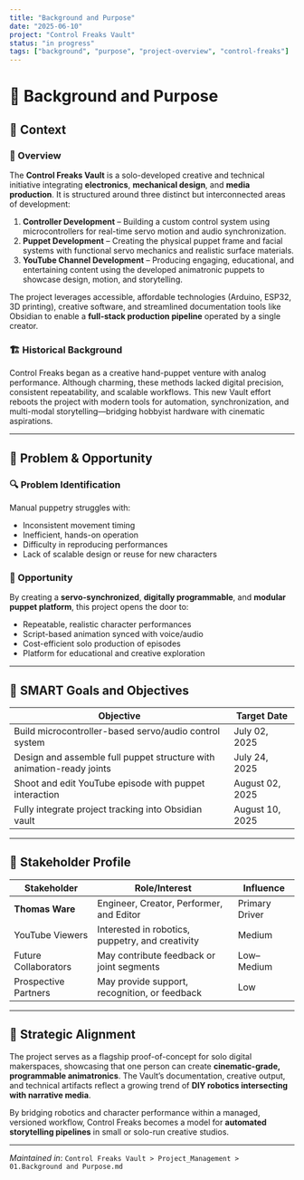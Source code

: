 ```yaml
---
title: "Background and Purpose"
date: "2025-06-10"
project: "Control Freaks Vault"
status: "in progress"
tags: ["background", "purpose", "project-overview", "control-freaks"]
---
```


# 🧩 Background and Purpose

## 📍 Context

### 🎯 Overview

The **Control Freaks Vault** is a solo-developed creative and technical initiative integrating **electronics**, **mechanical design**, and **media production**. It is structured around three distinct but interconnected areas of development:

1. **Controller Development** – Building a custom control system using microcontrollers for real-time servo motion and audio synchronization.
2. **Puppet Development** – Creating the physical puppet frame and facial systems with functional servo mechanics and realistic surface materials.
3. **YouTube Channel Development** – Producing engaging, educational, and entertaining content using the developed animatronic puppets to showcase design, motion, and storytelling.

The project leverages accessible, affordable technologies (Arduino, ESP32, 3D printing), creative software, and streamlined documentation tools like Obsidian to enable a **full-stack production pipeline** operated by a single creator.

### 🏗️ Historical Background

Control Freaks began as a creative hand-puppet venture with analog performance. Although charming, these methods lacked digital precision, consistent repeatability, and scalable workflows. This new Vault effort reboots the project with modern tools for automation, synchronization, and multi-modal storytelling—bridging hobbyist hardware with cinematic aspirations.

---

## 🚨 Problem & Opportunity

### 🔍 Problem Identification

Manual puppetry struggles with:

- Inconsistent movement timing
- Inefficient, hands-on operation
- Difficulty in reproducing performances
- Lack of scalable design or reuse for new characters

### 🌟 Opportunity

By creating a **servo-synchronized**, **digitally programmable**, and **modular puppet platform**, this project opens the door to:

- Repeatable, realistic character performances
- Script-based animation synced with voice/audio
- Cost-efficient solo production of episodes
- Platform for educational and creative exploration

---

## 🎯 SMART Goals and Objectives

| Objective                                                                 | Target Date   |
|---------------------------------------------------------------------------|---------------|
| Build microcontroller-based servo/audio control system                   | July 02, 2025 |
| Design and assemble full puppet structure with animation-ready joints     | July 24, 2025 |
| Shoot and edit YouTube episode with puppet interaction                   | August 02, 2025 |
| Fully integrate project tracking into Obsidian vault                     | August 10, 2025 |

---

## 🧠 Stakeholder Profile

| Stakeholder            | Role/Interest                                   | Influence      |
|------------------------|--------------------------------------------------|----------------|
| **Thomas Ware**        | Engineer, Creator, Performer, and Editor         | Primary Driver |
| YouTube Viewers        | Interested in robotics, puppetry, and creativity | Medium         |
| Future Collaborators   | May contribute feedback or joint segments        | Low–Medium     |
| Prospective Partners   | May provide support, recognition, or feedback    | Low            |

---

## 🎯 Strategic Alignment

The project serves as a flagship proof-of-concept for solo digital makerspaces, showcasing that one person can create **cinematic-grade, programmable animatronics**. The Vault’s documentation, creative output, and technical artifacts reflect a growing trend of **DIY robotics intersecting with narrative media**.

By bridging robotics and character performance within a managed, versioned workflow, Control Freaks becomes a model for **automated storytelling pipelines** in small or solo-run creative studios.

---

*Maintained in*: `Control Freaks Vault > Project_Management > 01.Background and Purpose.md`
